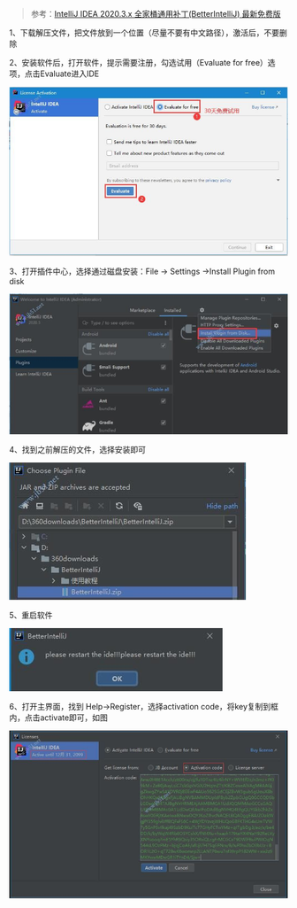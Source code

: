 > 参考：[IntelliJ IDEA 2020.3.x 全家桶通用补丁(BetterIntelliJ) 最新免费版](https://www.jb51.net/softs/758627.html)

1、下载解压文件，把文件放到一个位置（尽量不要有中文路径），激活后，不要删除

2、安装软件后，打开软件，提示需要注册，勾选试用（Evaluate for free）选项，点击Evaluate进入IDE

![img](./images/04.jpg)

3、打开插件中心，选择通过磁盘安装：File -> Settings ->Install Plugin from disk

![img](./images/06.jpg)

4、找到之前解压的文件，选择安装即可

![img](./images/05.jpg)

5、重启软件

![img](./images/07.jpg)

6、打开主界面，找到 Help->Register，选择activation code，将key复制到框内，点击activate即可，如图

![img](./images/08.jpg)

